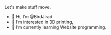 Let's make stuff move.

- 👋 Hi, I’m @BirdJirad
- 👀 I’m interested in 3D printing,
- 🌱 I’m currently learning Website programming.

<!---
BirdJirad/BirdJirad is a ✨ special ✨ repository because its `README.md` (this file) appears on your GitHub profile.
You can click the Preview link to take a look at your changes.
--->
